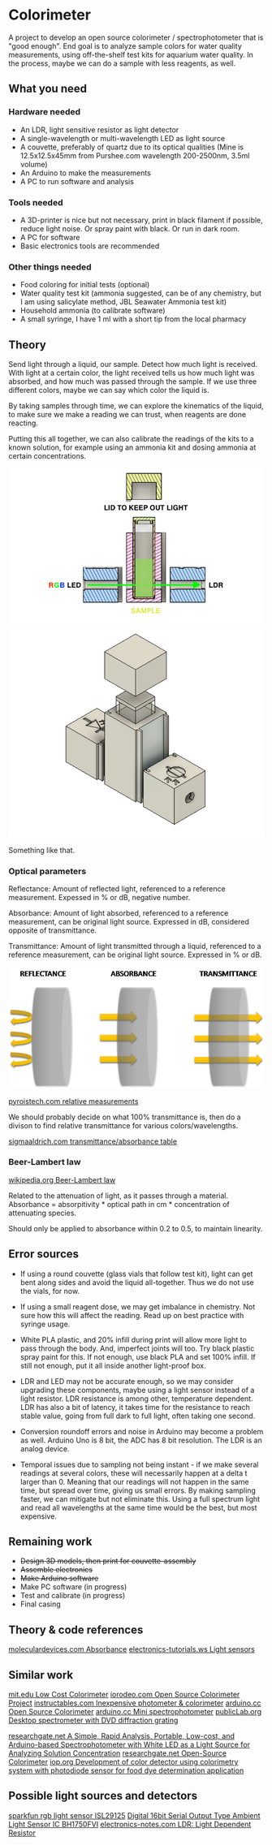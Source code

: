 # Colorimeter

A project to develop an open source colorimeter / spectrophotometer that is "good enough". End goal is to analyze sample colors for water quality measurements, using off-the-shelf test kits for aquarium water quality. In the process, maybe we can do a sample with less reagents, as well.

## What you need
### Hardware needed
- An LDR, light sensitive resistor as light detector
- A single-wavelength or multi-wavelength LED as light source
- A couvette, preferably of quartz due to its optical qualities (Mine is 12.5x12.5x45mm from Purshee.com wavelength 200-2500nm, 3.5ml volume)
- An Arduino to make the measurements
- A PC to run software and analysis

### Tools needed
- A 3D-printer is nice but not necessary, print in black filament if possible, reduce light noise. Or spray paint with black. Or run in dark room.
- A PC for software
- Basic electronics tools are recommended

### Other things needed
- Food coloring for initial tests (optional)
- Water quality test kit (ammonia suggested, can be of any chemistry, but I am using salicylate method, JBL Seawater Ammonia test kit)
- Household ammonia (to calibrate software)
- A small syringe, I have 1 ml with a short tip from the local pharmacy

## Theory
Send light through a liquid, our sample. Detect how much light is received. With light at a certain color, the light received tells us how much light was absorbed, and how much was passed through the sample. If we use three different colors, maybe we can say which color the liquid is.

By taking samples through time, we can explore the kinematics of the liquid, to make sure we make a reading we can trust, when reagents are done reacting.

Putting this all together, we can also calibrate the readings of the kits to a known solution, for example using an ammonia kit and dosing ammonia at certain concentrations.

![Light path](img/colorimeter_3d_exploded_analysis.png?raw=true "Light path")
![Overview of couvette holder](img/colorimeter_3d_exploded.png?raw=true "Overview of couvette holder")

Something like that.

### Optical parameters
Reflectance: Amount of reflected light, referenced to a reference measurement. Expessed in % or dB, negative number.

Absorbance: Amount of light absorbed, referenced to a reference measurement, can be original light source. Expressed in dB, considered opposite of transmittance.

Transmittance: Amount of light transmitted through a liquid, referenced to a reference measurement, can be original light source. Expressed in % or dB.

![Optical parameters, copyright original owner](img/readme_optical_parameters.png?raw=true "Optical parameters, copyright original owner")

[pyroistech.com relative measurements ](https://www.pyroistech.com/relative-measurements/)

We should probably decide on what 100% transmittance is, then do a divison to find relative transmittance for various colors/wavelengths.

[sigmaaldrich.com transmittance/absorbance table](https://www.sigmaaldrich.com/technical-documents/articles/biology/transmittance-to-absorbance.html#:~:text=Absorbance%20(A)%20is%20the%20flip,be%20determined%20using%20this%20calculator.)

### Beer-Lambert law
[wikipedia.org Beer-Lambert law](https://en.wikipedia.org/wiki/Beer%E2%80%93Lambert_law)

Related to the attenuation of light, as it passes through a material. Absorbance = absorpitivity * optical path in cm * concentration of attenuating species.

Should only be applied to absorbance within 0.2 to 0.5, to maintain linearity.

## Error sources
- If using a round couvette (glass vials that follow test kit), light can get bent along sides and avoid the liquid all-together. Thus we do not use the vials, for now.

- If using a small reagent dose, we may get imbalance in chemistry. Not sure how this will affect the reading. Read up on best practice with syringe usage.

- White PLA plastic, and 20% infill during print will allow more light to pass through the body. And, imperfect joints will too. Try black plastic spray paint for this. If not enough, use black PLA and set 100% infill. If still not enough, put it all inside another light-proof box.

- LDR and LED may not be accurate enough, so we may consider upgrading these components, maybe using a light sensor instead of a light resistor. LDR resistance is among other, temperature dependent. LDR has also a bit of latency, it takes time for the resistance to reach stable value, going from full dark to full light, often taking one second.

- Conversion roundoff errors and noise in Arduino may become a problem as well. Arduino Uno is 8 bit, the ADC has 8 bit resolution. The LDR is an analog device.

- Temporal issues due to sampling not being instant - if we make several readings at several colors, these will necessarily happen at a delta t larger than 0. Meaning that our readings will not happen in the same time, but spread over time, giving us small errors. By making sampling faster, we can mitigate but not eliminate this. Using a full spectrum light and read all wavelengths at the same time would be the best, but most expensive.

## Remaining work
- ~~Design 3D models, then print for couvette-assembly~~
- ~~Assemble electronics~~
- ~~Make Arduino software~~
- Make PC software (in progress)
- Test and calibrate (in progress)
- Final casing

## Theory & code references
[moleculardevices.com Absorbance](https://www.moleculardevices.com/technology/absorbance)
[electronics-tutorials.ws Light sensors](https://www.electronics-tutorials.ws/io/io_4.html)

## Similar work
[mit.edu Low Cost Colorimeter](http://www.mit.edu/~milesdai/projects/colorimeter/index.html)
[iorodeo.com Open Source Colorimeter Project](https://iorodeo.com/pages/colorimeter-project)
[instructables.com Inexpensive photometer & colorimeter](https://www.instructables.com/An-Inexpensive-Photometer-and-Colorimeter/)
[arduino.cc Open Source Colorimeter](https://create.arduino.cc/projecthub/MOST/open-source-colorimeter-cd0a76)
[arduino.cc Mini spectrophotometer](https://create.arduino.cc/projecthub/radsensors/minispec-0e3bc5)
[publicLab.org Desktop spectrometer with DVD diffraction grating](https://publiclab.org/notes/abdul/08-11-2016/constructing-a-desktop-spectrometer-with-no-wood-and-no-velcro)

[researchgate.net A Simple, Rapid Analysis, Portable, Low-cost, and Arduino-based Spectrophotometer with White LED as a Light Source for Analyzing Solution Concentration](https://www.researchgate.net/publication/324161531_A_Simple_Rapid_Analysis_Portable_Low-cost_and_Arduino-based_Spectrophotometer_with_White_LED_as_a_Light_Source_for_Analyzing_Solution_Concentration)
[researchgate.net Open-Source Colorimeter](https://www.researchgate.net/publication/236252679_Open-Source_Colorimeter/link/0c9605171839574c56000000/download)
[iop.org Development of color detector using colorimetry system with
photodiode sensor for food dye determination application](https://iopscience.iop.org/article/10.1088/1742-6596/1185/1/012031/pdf)

## Possible light sources and detectors
[sparkfun rgb light sensor ISL29125](https://www.sparkfun.com/products/12829)
[Digital 16bit Serial Output Type Ambient Light Sensor IC BH1750FVI](https://www.mouser.com/datasheet/2/348/bh1750fvi-e-186247.pdf)
[electronics-notes.com LDR: Light Dependent Resistor](https://www.electronics-notes.com/articles/electronic_components/resistors/light-dependent-resistor-ldr.php)